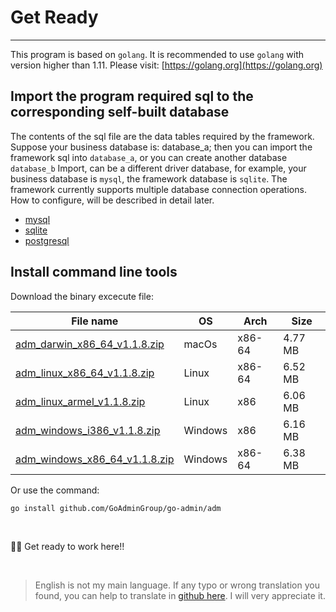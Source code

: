 # Get Ready
---

This program is based on ```golang```. It is recommended to use ```golang``` with version higher than 1.11. Please visit: [https://golang.org](https://golang.org)

## Import the program required sql to the corresponding self-built database

The contents of the sql file are the data tables required by the framework. Suppose your business database is: database_a; then you can import the framework sql into ```database_a```, or you can create another database ```database_b``` Import, can be a different driver database, for example, your business database is ```mysql```, the framework database is ```sqlite```. The framework currently supports multiple database connection operations. How to configure, will be described in detail later.

- [mysql](https://raw.githubusercontent.com/GoAdminGroup/go-admin/master/data/admin.sql)
- [sqlite](https://raw.githubusercontent.com/GoAdminGroup/go-admin/master/data/admin.db)
- [postgresql](https://raw.githubusercontent.com/GoAdminGroup/go-admin/master/data/admin.pgsql)

## Install command line tools

Download the binary excecute file: 

|  File name   | OS  | Arch  | Size  |
|  ----  | ----  | ----  |----  |
| [adm_darwin_x86_64_v1.1.8.zip](http://file.go-admin.cn/go_admin/cli/v1_1_8/adm_darwin_x86_64_v1.1.8.zip)  | macOs | x86-64 | 4.77 MB
| [adm_linux_x86_64_v1.1.8.zip](http://file.go-admin.cn/go_admin/cli/v1_1_8/adm_linux_x86_64_v1.1.8.zip)  | Linux | x86-64   | 6.52 MB
| [adm_linux_armel_v1.1.8.zip](http://file.go-admin.cn/go_admin/cli/v1_1_8/adm_linux_armel_v1.1.8.zip)  | Linux | x86   | 6.06 MB
| [adm_windows_i386_v1.1.8.zip](http://file.go-admin.cn/go_admin/cli/v1_1_8/adm_windows_i386_v1.1.8.zip)  | Windows | x86  |6.16 MB
| [adm_windows_x86_64_v1.1.8.zip](http://file.go-admin.cn/go_admin/cli/v1_1_8/adm_windows_x86_64_v1.1.8.zip)  | Windows | x86-64   |6.38 MB


Or use the command:

```
go install github.com/GoAdminGroup/go-admin/adm
```

<br>

🍺🍺 Get ready to work here!!

<br>

> English is not my main language. If any typo or wrong translation you found, you can help to translate in [github here](https://github.com/GoAdminGroup/docs). I will very appreciate it.


